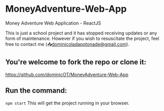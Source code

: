 # MoneyAdventure-Web-App
Money Adventure Web Application - ReactJS

This is just a school project and it has stopped receiving updates or any form of maintenance. However if you wish to resuscitate the project, feel free to contact me (📥dominicoladapotonade@gmail.com).

## You're welcome to fork the repo or clone it:
https://github.com/dominicOT/MoneyAdventure-Web-App

## Run the command:
` npm start `
This will get the project running in your browser.


